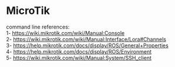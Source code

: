 # MicroTik
command line references: <br>
1- https://wiki.mikrotik.com/wiki/Manual:Console <br>
2- https://wiki.mikrotik.com/wiki/Manual:Interface/Lora#Channels <br>
3- https://help.mikrotik.com/docs/display/ROS/General+Properties <br>
4- https://help.mikrotik.com/docs/display/ROS/Environment <br>
5- https://wiki.mikrotik.com/wiki/Manual:System/SSH_client <br>
